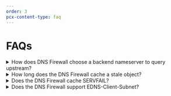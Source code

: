 ```yaml
---
order: 3
pcx-content-type: faq
---
```


# FAQs

<details>
<summary>How does DNS Firewall choose a backend nameserver to query upstream?</summary>
<div>

DNS Firewall alternates between a customer's nameservers. Additionally, the DNS Firewall determines the fastest server from the group of nameservers and factors in this information via an algorithm.

</div>
</details>

<details>
<summary>How long does the DNS Firewall cache a stale object?</summary>
<div>

DNS Firewall sets cache longevity according to allocated memory.

As long as there is enough allocated memory, Cloudflare does not clear items from the cache forcefully, even when the TTL expires. This feature allows Cloudflare to serve stale objects from cache if your nameservers are offline.

</div>
</details>

<details>
<summary>Does the DNS Firewall cache SERVFAIL?</summary>
<div>

No. If the customer's nameservers respond with a SERVFAIL, the DNS Firewall will try again on the next request.

</div>
</details>

<details>
<summary>Does the DNS Firewall support EDNS-Client-Subnet?</summary>
<div>

Yes. Often, DNS providers want to see a client's IP via EDNS-Client-Subnet because they serve geographically specific DNS answers based on the client's IP. With EDNS-Client-Subnet enabled, the DNS Firewall will forward the client's IP subnet along with the DNS query to the origin nameserver.

When EDNS is enabled, the DNS Firewall gives out the geographically correct answer in cache based on the client IP subnet. To do this, the DNS Firewall segments its cache. For example:

1. A resolver says it is looking for an answer for client `1.2.3.0/24`.
1. The DNS Firewall will proxy the request to the origin for the answer.
1. The DNS Firewall will cache the answer from the origin, but only for that `/24`.
1. `1.2.9.0/24` now asks the same DNS question and the answer is again returned from the origin instead of the cache.

<bongo:aside type="note">

EDNS limits the effectiveness of the DNS cache.

</bongo:aside>
</div>
</details>
